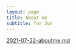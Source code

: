 ```yaml
---
layout: page
title: About me
subtitle: for Jun
---
```


[2021-07-22-aboutme.md](https://github.com/Juzdalua/Juzdalua.github.io/files/6859662/2021-07-22-aboutme.md)
